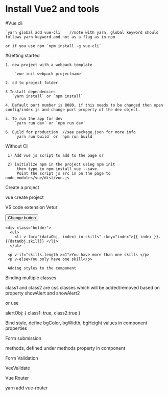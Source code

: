 # Install Vue2 and tools

#Vue cli

    `yarn global add vue-cli`   //note with yarn, global keyword should follows yarn keyword and not as a flag as in npm
    
    or if you use npm `npm install -g vue-cli` 
 

#Getting started

    1. new project with a webpack template

        `vue init webpack projectname`

    2. cd to project folder 

    3 Install dependencies
       `yarn install` or `npm install`

    4. Default port number is 8080, if this needs to be changed then open config/index.js and change port property of the dev object. 

    5. To run the app for dev 
        `yarn run dev` or `npm run dev`

    6. Build for production  //see package.json for more info
        `yarn run build` or `npm run build`


Without Cli

     1) Add vue js script to add to the page or

     2) initialize npm in the project using npm init 
         then type in npm install vue --save. 
         Point the script js src in on the page to node_modules/vue/dist/vue.js


Create a project 

vue create project



VS code extension Vetur







<button v-on:click="changeName" v-bind:disabled="btnState">Change button </button>

    <div class="holder">
      <ul>
        <li v-for="(dataObj, index) in skills" :key="index">{{ index }}.{{dataObj.skill}} </li> 
      </ul>  
    
     <p v-if="skills.length >=1">You have more than one skills </p>
     <p v-else>You only have one skill</p>

     Adding styles to the component
<style src="./filename.css" scoped>
 
</style>


Binding multiple classes
 <div v-bind:class="{class1: showAlert,class2:showAlert2}"></div>
  

  class1 and class2 are css classes which will be added/removed based on property showAlert and showAlert2

  or use 
   <div v-bind:class="alertObj"></div> 
   alertObj: {
        class1: true,
        class2:true
      }    


Bind style, define bgColor, bgWidth, bgHeight values in component properties

<div v-bind:style="{backgroundColor: bgColor, width:bgWidth, height:bgHeight}"></div>


Form submission

  <form @submit.prevent="addSkill">


  methods, defined under methods property in component



Form Validation 

VeeValidate


Vue Router

yarn add vue-router

